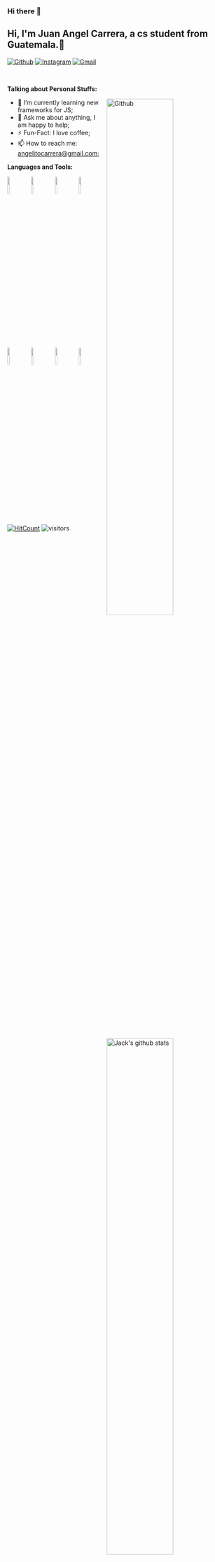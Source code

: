 ### Hi there 👋

<!--
**Jack200133/jack200133** is a ✨ _special_ ✨ repository because its `README.md` (this file) appears on your GitHub profile.

Here are some ideas to get you started:

- 🔭 I’m currently working on ...
- 🌱 I’m currently learning ...
- 👯 I’m looking to collaborate on ...
- 🤔 I’m looking for help with ...
- 💬 Ask me about ...
- 📫 How to reach me: ...
- 😄 Pronouns: ...
- ⚡ Fun fact: ...
-->


<!-- Your title -->
## Hi, I'm Juan Angel Carrera, a cs student from Guatemala.🔭

<!-- Your badges
You can use the website to generate badges: https://shields.io/
-->

[![Github](https://img.shields.io/badge/-Github-000?style=flat&logo=Github&logoColor=white)](https://github.com/Jack200133?tab=repositories)
[![Instagram](https://img.shields.io/badge/-Instagram-7FFFD4?style=flat&labelColor=7FFFD4&logo=instagram&logoColor=white)](https://www.instagram.com/carrera.angel03/)
[![Gmail](https://img.shields.io/badge/-Gmail-c14438?style=flat&logo=Gmail&logoColor=white)](mailto:angelitocarrera@gmail.com)

&nbsp;

<!-- Talking about you -->
**Talking about Personal Stuffs:**

<!-- Any image aligned to the right. Beware the width -->
<img width="55%" align="right" alt="Github" src="https://raw.githubusercontent.com/onimur/.github/master/.resources/git-header.svg" />


- 🌱 I’m currently learning new frameworks for JS; 
- 💬 Ask me about anything, I am happy to help;
- ⚡️ Fun-Fact: I love coffee;
- 📫 How to reach me: angelitocarrera@gmail.com;

**Languages and Tools:** 

<!-- Your github readme stats
You can use this api: https://github.com/anuraghazra/github-readme-stats
-->
<p>
  <a href="https://github.com/onimur/handle-path-oz">
    <img width="55%" align="right" alt="Jack's github stats" src="https://github-readme-stats.vercel.app/api?username=jack200133&show_icons=true&hide_border=true" />
  </a>
  
  <!-- Your languages and tools. Be careful with the alignment. 
  You can use this sites to get logos: https://www.vectorlogo.zone or https://simpleicons.org/
  -->
  <code><img width="10%" src="https://www.vectorlogo.zone/logos/java/java-ar21.svg"></code>
  <code><img width="10%" src="https://www.vectorlogo.zone/logos/python/python-ar21.svg"></code>
  <code><img width="10%" src="https://www.vectorlogo.zone/logos/w3_html5/w3_html5-ar21.svg"></code>
  <code><img width="10%" src="https://www.vectorlogo.zone/logos/w3_css/w3_css-ar21.svg"></code>
  <code><img width="10%" src="https://www.vectorlogo.zone/logos/javascript/javascript-horizontal.svg"></code>
  <code><img width="10%" src="https://www.vectorlogo.zone/logos/reactjs/reactjs-ar21.svg"></code>
  <code><img width="10%" src="https://www.vectorlogo.zone/logos/postgresql/postgresql-horizontal.svg"></code>
  <code><img width="10%" src="https://www.vectorlogo.zone/logos/neo4j/neo4j-ar21.svg"></code>
  
  

<!-- Your hits or visitors
site: http://hits.dwyl.com or https://visitor-badge.glitch.me
Both apis are in trouble due to the number of requests, if you know any other to register visitors, great
-->

[![HitCount](https://hits.dwyl.com/Jack200133/Jack200133.svg?style=flat-square)](https://img.shields.io/endpoint?url=https%3A%2F%2Fhits.dwyl.com%2FJack200133%2FJack200133.json%3Fcolor%3Dblue)
![visitors](https://visitor-badge.glitch.me/badge?page_id=jack200133.jack200133&left_color=grey&right_color=blue)
